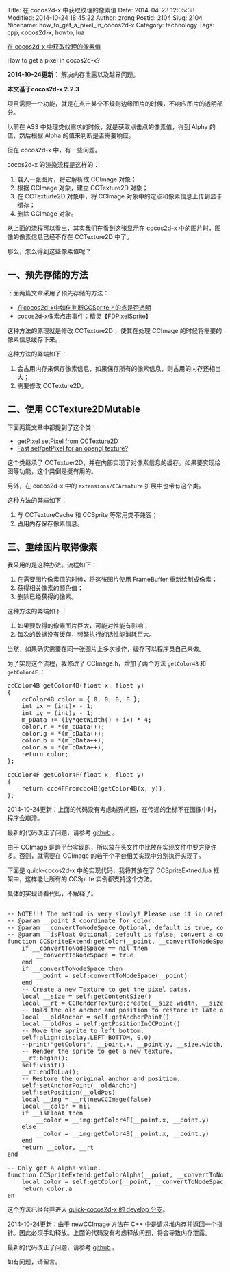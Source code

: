 Title: 在 cocos2d-x 中获取纹理的像素值
Date: 2014-04-23 12:05:38
Modified: 2014-10-24 18:45:22
Author: zrong
Postid: 2104
Slug: 2104
Nicename: how_to_get_a_pixel_in_cocos2d-x
Category: technology
Tags: cpp, cocos2d-x, howto, lua

[在 cocos2d-x 中获取纹理的像素值](http://zengrong.net/post/2104.htm)

How to get a pixel in cocos2d-x?

**2014-10-24更新：** 解决内存泄露以及越界问题。

**本文基于cocos2d-x 2.2.3**

项目需要一个功能，就是在点击某个不规则边缘图片的时候，不响应图片的透明部分。

以前在 AS3 中处理类似需求的时候，就是获取点击点的像素值，得到 Alpha 的值，然后根据 Alpha 的值来判断是否需要响应。

但在 cocos2d-x 中，有一些问题。

cocos2d-x 的渲染流程是这样的：

1. 载入一张图片，将它解析成 CCImage 对象；
2. 根据 CCImage 对象，建立 CCTexture2D 对象；
3. 在 CCTexturte2D 对象中，将 CCImage 对象中的定点和像素信息上传到显卡缓存；
4. 删除 CCImage 对象。

从上面的流程可以看出，其实我们在看到这张显示在 cocos2d-x 中的图片时，图像的像素信息已经不存在 CCTexture2D 中了。<!--more-->

那么，怎么得到这些像素值呢？

## 一、预先存储的方法

下面两篇文章采用了预先存储的方法：

* [在cocos2d-x中如何判断CCSprite上的点是否透明][1]
* [cocos2d-x像素点击事件：精灵【FDPixelSprite】][2]

这种方法的原理就是修改 CCTexture2D ，使其在处理 CCImage 的时候将需要的像素信息缓存下来。

这种方法的弊端如下：

1. 会占用内存来保存像素信息，如果保存所有的像素信息，则占用的内存还相当大；
2. 需要修改 CCTexture2D。

## 二、使用 CCTexture2DMutable

下面两篇文章中都提到了这个类：

* [getPixel setPixel from CCTexture2D][3]
* [Fast set/getPixel for an opengl texture?][5]

这个类继承了 CCTextuer2D，并在内部实现了对像素信息的缓存。如果要实现绘图等功能，这个类倒是挺有用的。

另外，在 cocos2d-x 中的 `extensions/CCArmature` 扩展中也带有这个类。

这种方法的弊端如下：

1. 与 CCTextureCache 和 CCSprite 等常用类不兼容；
2. 占用内存保存像素信息。

## 三、重绘图片取得像素

我采用的是这种办法。流程如下：

1. 在需要图片像素值的时候，将这张图片使用 FrameBuffer 重新绘制成像素；
2. 获得相关像素的颜色值；
3. 删除已经获得的像素。

这种方法的弊端如下：

1. 如果要取得的像素图片巨大，可能对性能有影响；
2. 每次的数据没有缓存，频繁执行的话性能消耗巨大。

当然，如果确实需要在同一张图片上多次操作，缓存可以程序员自己来做。

为了实现这个流程，我修改了 CCImage.h，增加了两个方法 `getColor4B` 和 `getColor4F` ：

<pre lang="c++">
ccColor4B getColor4B(float x, float y)
{
	ccColor4B color = { 0, 0, 0, 0 };
	int ix = (int)x - 1;
	int iy = (int)y - 1;
	m_pData += (iy*getWidth() + ix) * 4;
	color.r = *(m_pData++);
	color.g = *(m_pData++);
	color.b = *(m_pData++);
	color.a = *(m_pData++);
	return color;
};

ccColor4F getColor4F(float x, float y)
{
	return ccc4FFromccc4B(getColor4B(x, y));
};
</pre>

2014-10-24更新：上面的代码没有考虑越界问题，在传递的坐标不在图像中时，程序会崩溃。

最新的代码改正了问题，请参考 [github][7] 。

由于 CCImage 是跨平台实现的，所以放在头文件中比放在实现文件中要方便许多。否则，就需要在 CCImage 的若干个平台相关实现中分别执行实现了。

下面是 quick-cocos2d-x 中的实现代码，我将其放在了 CCSpriteExtned.lua 框架中，这样能让所有的 CCSprite 实例都支持这个方法。

具体的实现请看代码，不解释了。

<pre lang="lua">

-- NOTE!!! The method is very slowly! Please use it in carefully.
-- @param __point A coordinate for color.
-- @param __convertToNodeSpace Optional, default is true, convert a coordinate to node space from world space.
-- @param __isFloat Optional, default is false, convert a coordinate to node space from world space.
function CCSpriteExtend:getColor(__point, __convertToNodeSpace, __isFloat)
	if __convertToNodeSpace == nil then
		__convertToNodeSpace = true
	end
	if __convertToNodeSpace then
		__point = self:convertToNodeSpace(__point)
	end
	-- Create a new Texture to get the pixel datas.
	local __size = self:getContentSize()
	local __rt = CCRenderTexture:create(__size.width, __size.height)
	-- Hold the old anchor and position to restore it late on.
	local __oldAnchor = self:getAnchorPoint()
	local __oldPos = self:getPositionInCCPoint()
	-- Move the sprite to left bottom.
	self:align(display.LEFT_BOTTOM, 0,0)
	--print("getColor:", __point.x, __point.y, __size.width, __size.height)
	-- Render the sprite to get a new texture.
	__rt:begin();
	self:visit()
	__rt:endToLua();
	-- Restore the original anchor and position.
	self:setAnchorPoint(__oldAnchor)
	self:setPosition(__oldPos)
	local __img = __rt:newCCImage(false)
	local __color = nil
	if __isFloat then
		__color = __img:getColor4F(__point.x, __point.y)
	else
		__color = __img:getColor4B(__point.x, __point.y)
	end
	return __color, __rt
end

-- Only get a alpha value.
function CCSpriteExtend:getColorAlpha(__point, __convertToNodeSpace, __isFloat)
	local color = self:getColor(__point, __convertToNodeSpace, __isFloat)
	return color.a
en
</pre>

这个方法已经合并进入 [quick-cocos2d-x 的 develop 分支][4]。

2014-10-24更新：由于 newCCImage 方法在 C++ 中是请求堆内存并返回一个指针。因此必须手动释放。上面的代码没有考虑释放问题，将会导致内存泄露。

最新的代码改正了问题，请参考 [github][6] 。

如有问题，请留言。

[1]: http://hi.baidu.com/lq731371663/item/e702401d91e57e8489a95661
[2]: http://www.firedragonpzy.com.cn/index.php/archives/3233
[3]: http://www.cocos2d-x.org/forums/6/topics/3472
[4]: https://github.com/dualface/quick-cocos2d-x/blob/develop/framework/cocos2dx/CCSpriteExtend.lua
[5]: http://www.cocos2d-iphone.org/forums/topic/fast-setgetpixel-for-an-opengl-texture/
[6]: https://github.com/zrong/quick-cocos2d-x/blob/zrong/framework/cocos2dx/CCSpriteExtend.lua#L50
[7]: https://github.com/zrong/quick-cocos2d-x/blob/zrong/lib/cocos2d-x/cocos2dx/platform/CCImage.h#L169
